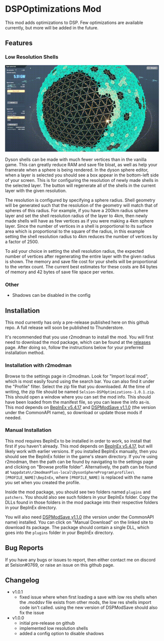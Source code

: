 ﻿


# DSPOptimizations Mod
This mod adds optimizations to DSP. Few optimizations are available currently, but more will be added in the future.

## Features
### Low Resolution Shells
![Low Resolution Shells](https://github.com/Selsion/DSPMods/blob/main/demos/low_res_shells_1.gif)

Dyson shells can be made with much fewer vertices than in the vanilla game. This can greatly reduce RAM and save file bloat, as well as help your framerate when a sphere is being rendered. In the dyson sphere editor, when a layer is selected you should see a box appear in the bottom-left side of your screen. This is for configuring the resolution of newly made shells in the selected layer. The button will regenerate all of the shells in the current layer with the given resolution.

The resolution is configured by specifying a sphere radius. Shell geometry will be generated such that the resolution of the geometry will match that of spheres of this radius. For example, if you have a 200km radius sphere layer and set the shell resolution radius of the layer to 4km, then newly made shells will have as few vertices as if you were making a 4km sphere layer. Since the number of vertices in a shell is proportional to its surface area which is proportional to the square of the radius, in this example setting the shell resolution radius to 4km reduces the number of vertices by a factor of 2500.

To aid your choice in setting the shell resolution radius, the expected number of vertices after regenerating the entire layer with the given radius is shown. The memory and save file cost for your shells will be proportional to the vertex count. The current best estimates for these costs are 84 bytes of memory and 42 bytes of save file space per vertex.
### Other
- Shadows can be disabled in the config

## Installation
This mod currently has only a pre-release published here on this github repo. A full release will soon be published to Thunderstore.

It's recommended that you use r2modman to install the mod. You will first need to download the mod package, which can be found at the [releases](https://github.com/Selsion/DSPMods/releases) page. After doing so, follow the instructions below for your preferred installation method.
### Installation with r2modman
Browse to the settings page in r2modman. Look for "Import local mod", which is most easily found using the search bar. You can also find it under the "Profile" filter. Select the zip file that you downloaded. At the time of writing, the zip file should be named `Selsion-DSPOptimizations-1.0.1.zip`. This should open a window where you can set the mod info. This should have been loaded from the manifest file, so you can leave the info as-is. This mod depends on [BepInEx v5.4.17](https://dsp.thunderstore.io/package/xiaoye97/BepInEx/) and [DSPModSave v1.1.0](https://dsp.thunderstore.io/package/CommonAPI/DSPModSave/) (the version under the CommonAPI name), so download or update those mods if needed.
### Manual Installation
This mod requires BepInEx to be installed in order to work, so install that first if you haven't already. This mod depends on [BepInEx v5.4.17](https://dsp.thunderstore.io/package/xiaoye97/BepInEx/), but will likely work with earlier versions. If you installed BepInEx manually, then you should see the BepInEx folder in the game's steam directory. If you're using r2modman, then the path can be found by navigating to the settings page and clicking on "Browse profile folder". Alternatively, the path can be found at `%appdata%\r2modmanPlus-local\DysonSphereProgram\profiles\[PROFILE_NAME]\BepInEx`, where `[PROFILE_NAME]` is replaced with the name you set when you created the profile.

Inside the mod package, you should see two folders named `plugins` and `patchers`. You should also see such folders in your BepInEx folder. Copy the DLLs found in those folders in the mod package into their respective folders in your BepInEx directory.

You will also need [DSPModSave v1.1.0](https://dsp.thunderstore.io/package/CommonAPI/DSPModSave/) (the version under the CommonAPI name) installed. You can click on "Manual Download" on the linked site to download its package. The package should contain a single DLL, which goes into the `plugins` folder in your BepInEx directory.

## Bug Reports
If you have any bugs or issues to report, then either contact me on discord at Selsion#0769, or raise an issue on this github page.

## Changelog
- v1.0.1
	- fixed issue where when first loading a save with low res shells when the .moddsv file exists from other mods, the low res shells import code isn't called. using the new version of DSPModSave should also fix the issue
- v1.0.0
	- initial pre-release on github
	- implemented low resolution shells
	- added a config option to disable shadows
